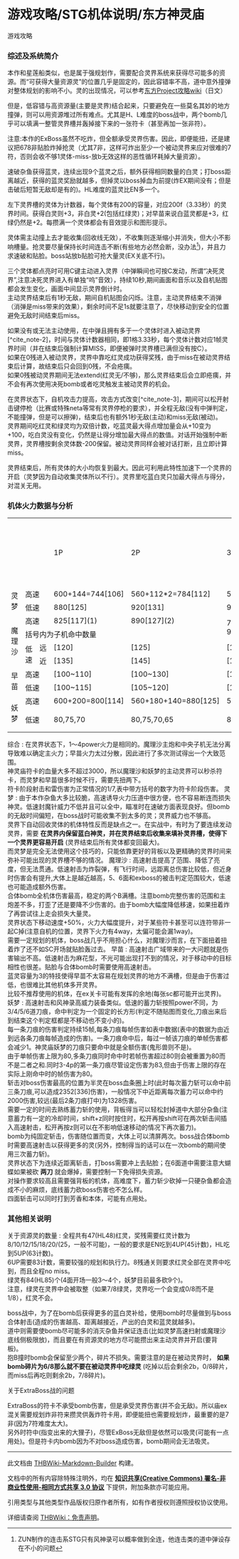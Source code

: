# 游戏攻略/STG机体说明/东方神灵庙

<!-- source html: G:\repos\THBWiki-Markdown-Builder\THBWikiMarkdown\Temp\main\a\ac\ns0%3A%E6%B8%B8%E6%88%8F%E6%94%BB%E7%95%A5%2FSTG%E6%9C%BA%E4%BD%93%E8%AF%B4%E6%98%8E%2F%E4%B8%9C%E6%96%B9%E7%A5%9E%E7%81%B5%E5%BA%99.html -->

游戏攻略

### 综述及系统简介
  
本作和星莲船类似，也是属于强规划作，需要配合灵界系统来获得尽可能多的资源。而“可获得大量资源灵”的位置几乎是固定的，因此容错率不高，道中意外撞弹对整体规划的影响不小。灵的出现情况，可以参考[东方Project攻略wiki](https://wikiwiki.jp/thk/神/Data)（日文）  

但是，低容错与高资源量(主要是灵界)结合起来，只要避免在一些莫名其妙的地方撞弹，则可以用资源堆过所有难点。尤其是H、L难度的boss战中，两个bomb几乎可以填满一整管灵界槽并轰掉接下来的一张符卡（甚至再加一张非符）。  

注意:本作的ExBoss虽然不吃炸，但全额承受灵界伤害。因此，即便能扭，还是建议把678非贴脸炸掉抢灵（尤其7非，这样可炸出至少一个被动灵界来应对很难的7符，否则会收不够1灵体-miss-放b无效这样的恶性循环耗掉大量资源）。
  
  
速破杂鱼获得蓝灵，连续出现9个蓝灵之后，额外获得相同数量的白灵；打boss距离越近，获得的蓝灵奖励就越多，但掉灵以boss掉血为前提(炸EX期间没有；但是击破后短暂无敌却是有的)。HL难度的蓝灵比EN多一个。  

左下灵界槽的灵体为计数器，每个灵体有200的容量，对应200f（3.33秒）的灵界时间。获得白灵则+3，非白灵+2(包括红绿灵)；对早苗来说白蓝灵都是+3，红绿仍然是+2。每攒满一个灵体都会有音效提示和图形提示。  

灵体需主动撞上去才能收集(回收线无效），不收集则逐渐缩小并消失，但大小不影响槽量。抢灵要尽量保持长时间连击不断(有些地方必然会断，没办法[^cite_note-1])，并且力求速破和贴脸。boss站放b贴脸可抢大量灵(EX关底不行)。  

三个灵体都点亮时可用C键主动进入灵界（中弹瞬间也可按C发动，所谓“决死灵界”,注意决死灵界进入有单独“呜”音效），持续10秒,期间画面和音乐以及自机贴图都会发生变化，画面中间显示灵界倒计时。  
主动灵界结束后有1秒无敌，期间自机贴图会闪烁。注意，主动灵界结束不消弹（消弹是miss带来的效果），剩余时间不足1s就要注意了，尽快移动到安全的位置避免无敌时间结束后miss。  

如果没有或无法主动使用，在中弹且拥有多于一个灵体时进入被动灵界[^cite_note-2]，时间与灵体计数器相同，即1格3.33秒，每个灵体计数对应1帧灵界时间（并在结束后强制计算MISS，即便被弹时灵界槽已满但没有按C）。  
如果在0残进入被动灵界，灵界中靠吃红灵成功获得奖残，由于miss在被动灵界结束后计算，故结束后只会回到0残，不会疮痍。  
如果0残被动灵界期间无法extend(红灵无/不够)，那么灵界结束后会立即疮痍，并不会有再次使用决死bomb或者吃灵触发主被动灵界的机会。
  
  
在灵界状态下，自机攻击力提高，攻击方式改变[^cite_note-3]，期间可以松开射击键停枪（比赛或特殊neta等常有灵界停枪的要求），并全程无敌(没有中弹判定，不能撞弹，但是可以擦弹)，结束后也有额外1秒无敌(主动)和miss无敌(被动)。  
灵界期间吃红灵和绿灵均为双倍计数，吃蓝灵最大得点增加量会从+10变为+100，吃白灵没有变化，仍然是让得分增加最大得点的数值。对话开始强制中断灵界，灵界槽按剩余灵体数-200保留。被动灵界同样会被对话打断，且立即计算miss。  

灵界结束后，所有灵体的大小均恢复到最大。因此可利用此特性加速下一个灵界的开启（灵梦因为自动收集灵体所以不行）。灵界里吃蓝白灵只加最大得点与得分，对混关无用。  

  

### 机体火力数据与分析

<table>

<tbody><tr>
<td rowspan="2" colspan="3">
</td>
<td rowspan="2">1P
</td>
<td rowspan="2">2P
</td>
<td rowspan="2">3P
</td>
<td rowspan="2">4P
</td>
<td rowspan="2">灵界
</td>
<td colspan="2">bomb(持续射击总伤害)
</td>
<td rowspan="2">移动速度
</td></tr>
<tr>
<td>无敌时间</td>
<td>伤害
</td></tr>
<tr>
<td rowspan="2">灵梦
</td>
<td colspan="2">高速</td>
<td>600+144=744[106]</td>
<td>560+112*2=784[112]</td>
<td>560+96*3=848[121]</td>
<td>560+80*2+88*2=896[128]
</td>
<td rowspan="2">[200]
</td>
<td rowspan="2">250
</td>
<td rowspan="2">[290~770]<br>（约[1200]）
</td>
<td rowspan="2">4.5/2.0
</td></tr>
<tr>
<td colspan="2">低速</td>
<td>880[125]</td>
<td>920[131]</td>
<td>960[137]</td>
<td>1040[148]
</td></tr>
<tr>
<td rowspan="4">魔理沙
</td>
<td colspan="2">高速</td>
<td>825[117](1)</td>
<td>890[127](2)
</td>
<td rowspan="2">780[111](1)<br>960[137](2)
</td>
<td rowspan="2">890[127](2)<br>1070[152](3)
</td>
<td rowspan="4">[300]
</td>
<td rowspan="4">350
</td>
<td rowspan="4">[300/435/868]<br>(约[1500])
</td>
<td rowspan="4">5.0/2.0<br>(灵界时<br>7.5/3.0)
</td></tr>
<tr>
<td colspan="4">括号内为子机命中数量
</td></tr>
<tr>
<td rowspan="2">低<br>速</td>
<td>远</td>
<td>[120]</td>
<td>[125]</td>
<td>[128]</td>
<td>[140]
</td></tr>
<tr>
<td>近</td>
<td>[135]</td>
<td>[145]</td>
<td>[165]</td>
<td>[160-182]
</td></tr>
<tr>
<td rowspan="2">早苗
</td>
<td colspan="2">高速</td>
<td>[100~110]</td>
<td>[100~130]</td>
<td>[110~120]</td>
<td>[120~145]
</td>
<td rowspan="2">[200]
</td>
<td rowspan="2">310
</td>
<td rowspan="2">[475~763]<br>（约[1200]）
</td>
<td rowspan="2">4.5/2.0
</td></tr>
<tr>
<td colspan="2">低速</td>
<td>[100~115]</td>
<td>[105~120]</td>
<td>[110~130]</td>
<td>[110~140]
</td></tr>
<tr>
<td rowspan="2">妖梦
</td>
<td colspan="2">高速</td>
<td>600+200=800[114]</td>
<td>560+180+140=880[125]</td>
<td>560+180+140+100=980[140]</td>
<td>560+180+140+100*2=1080[154]</td>
<td>[300]
</td>
<td rowspan="2">310
</td>
<td rowspan="2">[373~638]<br>（约[1300]）
</td>
<td rowspan="2">4.5/2.0
</td></tr>
<tr>
<td colspan="2">低速</td>
<td>80,75,70</td>
<td>80,75,70,65</td>
<td>83,73,65,60,55</td>
<td>83,73,68,60,54,50</td>
<td>无法射击
</td></tr></tbody></table>



综合
: 在灵界状态下，1～4power火力是相同的。魔理沙主炮和中央子机无法分离导致难以确定主火力；早苗火力太过分散，因此进行了多次测试得出一个大致范围。  
神灵庙符卡的血量大多不超过3000，所以魔理沙和妖梦的主动灵界可以秒杀符卡，而灵梦和早苗很多时候不行，需要先扭两下。  
符卡阶段射击和雷伤害为正常情况的1/7,表中带方括号的数字为符卡阶段伤害。
灵梦
: 由于本作杂鱼大多比较脆，高速诱导火力压道中很方便，也不容易断连而损失神灵。低速封魔针威力不低并且可以全中，瞄准时在速破方面表现良好。但bomb的无敌时间偏短，在boss战时可能收集不到太多的灵；灵界威力也不够高。  
灵界下自动回收灵体的机体特性反而是缺点之一。在实战中，有时为了要连续发动灵界，需要 **在灵界内保留蓝白神灵，并在灵界结束后收集来填补灵界槽，使得下一个灵界更容易开启** (灵界结束后所有灵体都变回最大)。  
而灵梦是完全无法使用这个技巧的，只能依靠更好的背板以及更精确的灵界时间来弥补可能出现的灵界槽不够的情况。
魔理沙
: 高速射击提高了范围、降低了亮度，但无法贯通。低速射击为炸裂弹，有飞行时间，远距离总伤害比较低，但近身时伤害会有提升,大体上是越近越高，5、6面和exboss的被击判定范围较大，低速也可能造成额外伤害。  
合体bomb全机体伤害最高，稳定的两个B满槽。注意bomb完整伤害的范围和主炮差不多，打歪了还是要降不少伤害的。由于bomb大幅度降低移速，如果扭着炸了再尝试往上走会损失大量灵。  
灵界状态下移动速度+50%，火力大幅度提升，对于某些符卡甚至可以连符带非一起C掉(注意自机的位置，灵界下火力有4way，太偏可能会漏1way)。  
需要一定规划的机体，boss战几乎不用担心什么，对魔理沙而言，在下面扭着扭着炸了还不如SC开场就贴脸轰过去。
早苗
: 高速射击广域带来的一大问题就是伤害输出不高。低速射击为麻花型，不光可能出现打不到的情况，对于移动中的目标相性也很差。贴脸与合体bomb时需要使用高速射击。  
蓝灵容量为3的特技使得早苗不太容易在规划灵界的地方不满槽，但是由于伤害过低，也很难比其他机体多开灵界。  
比较不推荐使用的机体，在ex关卡可能有发挥的余地(每张sc都可能开出灵界)。
妖梦
: 高速射击和风神录高威力装备类似。低速的蓄力斩按照power不同，为3/4/5/6道刀痕，命中判定为一个固定的长方形(判定不随贴图而变化,刀痕出来后到结束这个判定框都是不移动也不变小的)。  
每一条刀痕的伤害判定持续15帧,每条刀痕每帧伤害如表中数据(表中的数据为由近到远各条刀痕每帧造成的伤害)。一条刀痕命中后，每过一帧该刀痕的单帧伤害都会减少1。神灵庙妖梦的刀痕只要命中就是全额伤害(鬼形兽则不是)。  
由于单帧伤害上限为80,多条刀痕同时命中时若帧伤害超过80则会被重置为80而不是二者之和.同时3-4p的第一条刀痕尽管设定伤害为83,但由于伤害上限的存在实际上刚命中时的帧伤害为80。  
斩击对boss伤害最高的位置为半灵在boss血条圈上时(此时每次蓄力斩可以命中前三条刀痕,可以造成2352[336]伤害)，一般情况下中近距离每次蓄力可以命中约2000伤害,较远(最后2条刀痕打中)为1328伤害。  
需要一定的时间去熟练蓄力斩的使用，背板得当可以轻松封掉道中大部分杂鱼(注意蓄力有一定的冷却时间，shift+z同时按住时，松开再按shift可在两次斩击间插入高速射击，松开再按z则可以在不影响低速移动的情况下再次蓄力)。  
bomb为纯固定斩击，伤害随位置而变，大体上可以清屏两次。boss战合体bomb时需要高速射击以获得更多的灵(另外，控制得当的话可以在一次bomb的期间使用三次蓄力斩)。  
灵界状态下为连续近距离斩击，打boss需要冲上去贴脸；在6面道中需要注意大蝴蝶如果被砍 **两刀** 就会爆掉，需要控制一下免得损失资源。  
对操作要求较高且需要强背板的机体，高难度下，蓄力斩少砍掉一只硬杂鱼都会造成不小的麻烦，底线蓄力砍boss伤害也不怎么样。  
四面斩击可以同时打到芳香和本体，可能有点用处。


### 其他相关说明
关于资源灵的数量
: 全程共有47(HL48)红灵，奖残需要红灵计数为8/10/12/15/18/20/(25，一般不可能)，一般的要求是EN吃到4UP(45计数)，HL吃到5UP(63计数)。  
6UP需要83计数，需要较强的规划和执行力。8残通关则要求红灵全部在灵界中吃到，而且全程no miss。  
绿灵有84(HL85)个(4面开场一般3～4个，妖梦目前最多砍9个)。  
注意，绿灵在灵界中会被取整（如果7/8绿灵，灵界吃一个会变成0/8而不是1/8），红灵不会。

  
boss战中，为了在bomb后获得更多的蓝白灵补给，使用bomb时尽量做到与boss合体射击(造成的伤害越高、距离越接近，产出的白灵和蓝灵就越多)。  
道中则需要使bomb尽可能多的消灭杂鱼并保证连击(比如灵梦高速扫射或魔理沙底线侧极限放)，而且要在有资源灵的地方尽可能攒出来主动灵界并开启(要背板)。  
抱B撞时bomb会保留至少两个，碎片不损失。需要注意的是在被动灵界时， **如果bomb碎片为6/8那么就不要在被动灵界中吃绿灵** (吃掉以后会剩余2b，0/8碎片，而miss后再吃则剩余2b，7/8碎片)。
  

关于ExtraBoss战的问题

  
ExtraBoss的符卡不承受bomb伤害，但是承受灵界伤害(并不会无敌)。所以庙ex混关需要规划炸非符来攒灵供轰炸符卡用，即便能扭也需要规划炸，最重要的是7非(因为7符难度太大)。  
另外时符中(指变出来的大狸子)，尽管ExBoss无敌但是依然可以吸灵(可能有一点用处)。但是符卡内bomb因为不对boss造成伤害，bomb期间会无法吸灵。
  

[^cite_note-1]: ZUN制作的连击系STG只有风神录可以概率做到全连，他连击类的道中弹设存在不小的问题





---

此文档由 [THBWiki-Markdown-Builder](https://github.com/Delsin-Yu/THBWiki-Markdown-Builder) 构建。

文档中的所有内容除特殊注明外，均在 [**知识共享(Creative Commons) 署名-非商业性使用-相同方式共享 3.0 协议**](https://creativecommons.org/licenses/by-sa/3.0/deed.zh-hans) 下提供，附加条款亦可能应用。

引用类型与其他类型作品版权归原作者所有，如有作者授权则遵照授权协议使用。

详细请查阅 [THBWiki：免责声明](https://thbwiki.cc/THBWiki:%E5%85%8D%E8%B4%A3%E5%A3%B0%E6%98%8E)。

